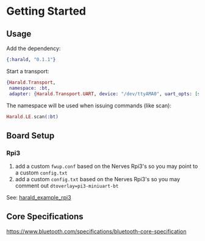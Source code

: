 # Getting Started

## Usage

Add the dependency:

```elixir
{:harald, "0.1.1"}
```

Start a transport:

```elixir
{Harald.Transport,
 namespace: :bt,
 adapter: {Harald.Transport.UART, device: "/dev/ttyAMA0", uart_opts: [speed: 115_200]}}
 ```

The namespace will be used when issuing commands (like scan):

```elixir
Harald.LE.scan(:bt)
```

## Board Setup

### Rpi3

1. add a custom `fwup.conf` based on the Nerves Rpi3's so you may point to a
   custom `config.txt`
2. add a custom `config.txt` based on the Nerves Rpi3's so you may comment out
   `dtoverlay=pi3-miniuart-bt`

See: [harald_example_rpi3](https://github.com/verypossible/harald_example_rpi3)

## Core Specifications

https://www.bluetooth.com/specifications/bluetooth-core-specification
